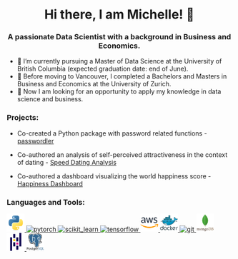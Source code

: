 <h1 align="center">Hi there, I am Michelle! 👋</h1>
<h3 align="center">A passionate Data Scientist with a background in Business and Economics.</h3>

- :seedling: I’m currently pursuing a Master of Data Science at the University of British Columbia (expected graduation date: end of June).
- :page_with_curl: Before moving to Vancouver, I completed a Bachelors and Masters in Business and Economics at the University of Zurich.
- :telescope: Now I am looking for an opportunity to apply my knowledge in data science and business.

<h3 align="left">Projects:</h3>

- Co-created a Python package with password related functions - <a href="https://passwordler.readthedocs.io/en/latest/?badge=latest" target="_blank" rel="noreferrer">passwordler</a></p>
- Co-authored an analysis of self-perceived attractiveness in the context of dating - <a href="https://github.com/UBC-MDS/speed_dating_analysis" target="_blank" rel="noreferrer">Speed Dating Analysis</a></p>
- Co-authored a dashboard visualizing the world happiness score - <a href="https://github.com/UBC-MDS/DSCI-532_2024_3_world-happiness-tracker.git" target="_blank" rel="noreferrer">Happiness Dashboard</a></p>



</p>

<h3 align="left">Languages and Tools:</h3>
<p align="left">
</a> <a href="https://www.python.org" target="_blank" rel="noreferrer"> <img src="https://raw.githubusercontent.com/devicons/devicon/master/icons/python/python-original.svg" alt="python" width="40" height="40"/> 
</a> <a href="https://pytorch.org/" target="_blank" rel="noreferrer"> <img src="https://www.vectorlogo.zone/logos/pytorch/pytorch-icon.svg" alt="pytorch" width="40" height="40"/> 
</a> <a href="https://scikit-learn.org/" target="_blank" rel="noreferrer"> <img src="https://upload.wikimedia.org/wikipedia/commons/0/05/Scikit_learn_logo_small.svg" alt="scikit_learn" width="40" height="40"/> 
</a> <a href="https://www.tensorflow.org" target="_blank" rel="noreferrer"> <img src="https://www.vectorlogo.zone/logos/tensorflow/tensorflow-icon.svg" alt="tensorflow" width="40" height="40"/> 
<a href="https://aws.amazon.com" target="_blank" rel="noreferrer"> <img src="https://raw.githubusercontent.com/devicons/devicon/master/icons/amazonwebservices/amazonwebservices-original-wordmark.svg" alt="aws" width="40" height="40"/> 
</a> <a href="https://www.docker.com/" target="_blank" rel="noreferrer"><img src="https://raw.githubusercontent.com/devicons/devicon/master/icons/docker/docker-original-wordmark.svg" alt="docker" width="40" height="40"/> 
</a> <a href="https://git-scm.com/" target="_blank" rel="noreferrer"> <img src="https://www.vectorlogo.zone/logos/git-scm/git-scm-icon.svg" alt="git" width="40" height="40"/> 
</a> <a href="https://www.mongodb.com/" target="_blank" rel="noreferrer"> <img src="https://raw.githubusercontent.com/devicons/devicon/master/icons/mongodb/mongodb-original-wordmark.svg" alt="mongodb" width="40" height="40"/> 
</a> <a href="https://pandas.pydata.org/" target="_blank" rel="noreferrer"> <img src="https://raw.githubusercontent.com/devicons/devicon/2ae2a900d2f041da66e950e4d48052658d850630/icons/pandas/pandas-original.svg" alt="pandas" width="40" height="40"/> 
</a> <a href="https://www.postgresql.org" target="_blank" rel="noreferrer"> <img src="https://raw.githubusercontent.com/devicons/devicon/master/icons/postgresql/postgresql-original-wordmark.svg" alt="postgresql" width="40" height="40"/> 
</a> </p>
